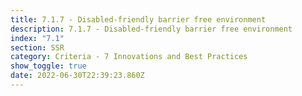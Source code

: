 ```yaml
---
title: 7.1.7 - Disabled-friendly barrier free environment
description: 7.1.7 - Disabled-friendly barrier free environment
index: "7.1"
section: SSR
category: Criteria - 7 Innovations and Best Practices
show_toggle: true
date: 2022-06-30T22:39:23.860Z
---
```

